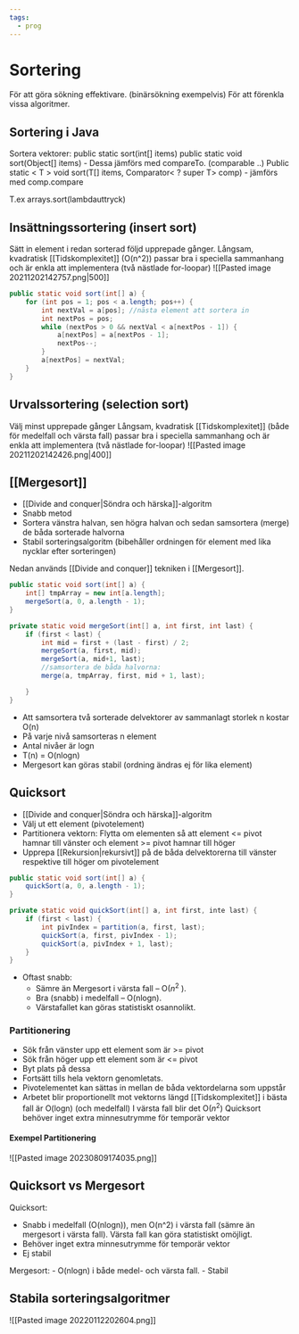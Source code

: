 ```yaml
---
tags:
  - prog
---
```

# Sortering
För att göra sökning effektivare. (binärsökning exempelvis)
För att förenkla vissa algoritmer.

## Sortering i Java
Sortera vektorer:
public static sort(int[] items)
public static void sort(Object[] items)
	- Dessa jämförs med compareTo. (comparable ..)
Public static < T > void sort(T[] items, Comparator< ? super T> comp)
	- jämförs med comp.compare
	
T.ex arrays.sort(lambdauttryck)
	
## Insättningssortering (insert sort)
Sätt in element i redan sorterad följd upprepade gånger.
Långsam, kvadratisk [[Tidskomplexitet]] (O(n^2))
passar bra i speciella sammanhang och är enkla att implementera (två nästlade for-loopar)
![[Pasted image 20211202142757.png|500]]
```java
public static void sort(int[] a) {
	for (int pos = 1; pos < a.length; pos++) {
		int nextVal = a[pos]; //nästa element att sortera in
		int nextPos = pos;
		while (nextPos > 0 && nextVal < a[nextPos - 1]) {
			a[nextPos] = a[nextPos - 1];
			nextPos--;
		}
		a[nextPos] = nextVal;
	}
}

```

## Urvalssortering (selection sort)
Välj minst upprepade gånger
Långsam, kvadratisk [[Tidskomplexitet]] (både för medelfall och värsta fall)
passar bra i speciella sammanhang och är enkla att implementera (två nästlade for-loopar)
![[Pasted image 20211202142426.png|400]]

## [[Mergesort]]
- [[Divide and conquer|Söndra och härska]]-algoritm
- Snabb metod
- Sortera vänstra halvan, sen högra halvan och sedan samsortera (merge) de båda sorterade halvorna
- Stabil sorteringsalgoritm (bibehåller ordningen för element med lika nycklar efter sorteringen)

Nedan används [[Divide and conquer]] tekniken i [[Mergesort]].
```java
public static void sort(int[] a) {
	int[] tmpArray = new int[a.length];
	mergeSort(a, 0, a.length - 1);
}

private static void mergeSort(int[] a, int first, int last) {
	if (first < last) {
		int mid = first + (last - first) / 2;
		mergeSort(a, first, mid);
		mergeSort(a, mid+1, last);
		//samsortera de båda halvorna:
		merge(a, tmpArray, first, mid + 1, last); 

	}
}

```
- Att samsortera två sorterade delvektorer av sammanlagt storlek n kostar O(n)
- På varje nivå samsorteras n element
- Antal nivåer är logn
- T(n) = O(nlogn)
- Mergesort kan göras stabil (ordning ändras ej för lika element)

## Quicksort
- [[Divide and conquer|Söndra och härska]]-algoritm
- Välj ut ett element (pivotelement)
- Partitionera vektorn: Flytta om elementen så att element <= pivot hamnar till vänster och element >= pivot hamnar till höger
- Upprepa [[Rekursion|rekursivt]] på de båda delvektorerna till vänster respektive till höger om pivotelement
```java
public static void sort(int[] a) {
	quickSort(a, 0, a.length - 1);
}

private static void quickSort(int[] a, int first, inte last) {
	if (first < last) {
		int pivIndex = partition(a, first, last);
		quickSort(a, first, pivIndex - 1);
		quickSort(a, pivIndex + 1, last);
	}
}
```
- Oftast snabb:
	- Sämre än Mergesort i värsta fall – O($n^2$ ). 
	- Bra (snabb) i medelfall – O(nlogn). 
	- Värstafallet kan göras statistiskt osannolikt.

### Partitionering
- Sök från vänster upp ett element som är >= pivot
- Sök från höger upp ett element som är <= pivot
- Byt plats på dessa
- Fortsätt tills hela vektorn genomletats.
- Pivotelementet kan sättas in mellan de båda vektordelarna som uppstår
- Arbetet blir proportionellt mot vektorns längd
[[Tidskomplexitet]] i bästa fall är O(logn) (och medelfall)
I värsta fall blir det O($n^2$)
Quicksort behöver inget extra minnesutrymme för temporär vektor

#### Exempel Partitionering
![[Pasted image 20230809174035.png]]

## Quicksort vs Mergesort
Quicksort:
- Snabb i medelfall (O(nlogn)), men O(n^2) i värsta fall (sämre än mergesort i värsta fall). Värsta fall kan göra statistiskt omöjligt.
- Behöver inget extra minnesutrymme för temporär vektor
- Ej stabil

Mergesort:
	- O(nlogn) i både medel- och värsta fall.
	- Stabil 

## Stabila sorteringsalgoritmer
![[Pasted image 20220112202604.png]]